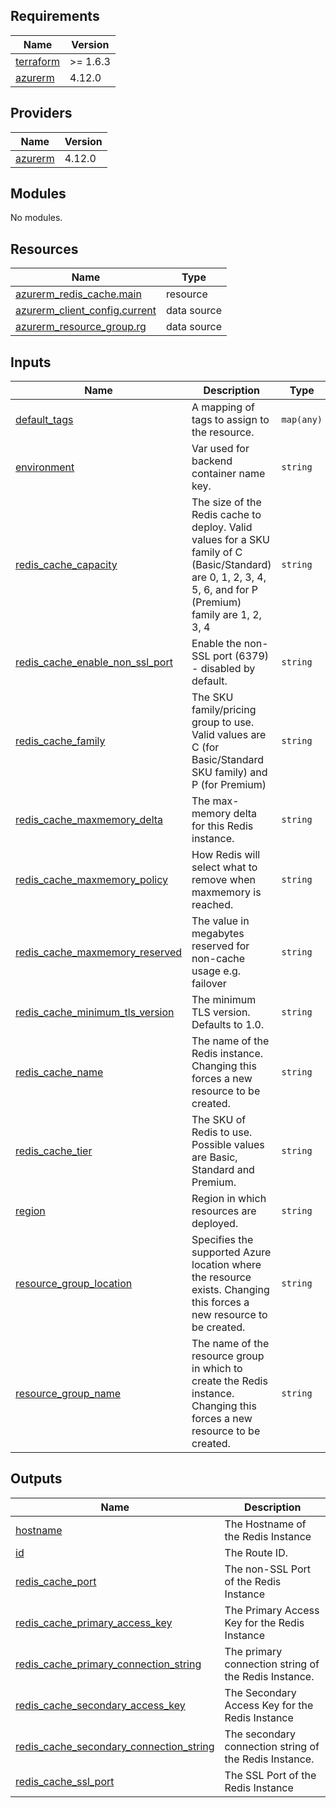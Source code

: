 ## Requirements

| Name | Version |
|------|---------|
| <a name="requirement_terraform"></a> [terraform](#requirement\_terraform) | >= 1.6.3 |
| <a name="requirement_azurerm"></a> [azurerm](#requirement\_azurerm) | 4.12.0 |

## Providers

| Name | Version |
|------|---------|
| <a name="provider_azurerm"></a> [azurerm](#provider\_azurerm) | 4.12.0 |

## Modules

No modules.

## Resources

| Name | Type |
|------|------|
| [azurerm_redis_cache.main](https://registry.terraform.io/providers/hashicorp/azurerm/4.12.0/docs/resources/redis_cache) | resource |
| [azurerm_client_config.current](https://registry.terraform.io/providers/hashicorp/azurerm/4.12.0/docs/data-sources/client_config) | data source |
| [azurerm_resource_group.rg](https://registry.terraform.io/providers/hashicorp/azurerm/4.12.0/docs/data-sources/resource_group) | data source |

## Inputs

| Name | Description | Type | Default | Required |
|------|-------------|------|---------|:--------:|
| <a name="input_default_tags"></a> [default\_tags](#input\_default\_tags) | A mapping of tags to assign to the resource. | `map(any)` | n/a | yes |
| <a name="input_environment"></a> [environment](#input\_environment) | Var used for backend container name key. | `string` | `"dev"` | no |
| <a name="input_redis_cache_capacity"></a> [redis\_cache\_capacity](#input\_redis\_cache\_capacity) | The size of the Redis cache to deploy. Valid values for a SKU family of C (Basic/Standard) are 0, 1, 2, 3, 4, 5, 6, and for P (Premium) family are 1, 2, 3, 4 | `string` | `"2"` | no |
| <a name="input_redis_cache_enable_non_ssl_port"></a> [redis\_cache\_enable\_non\_ssl\_port](#input\_redis\_cache\_enable\_non\_ssl\_port) | Enable the non-SSL port (6379) - disabled by default. | `string` | `"false"` | no |
| <a name="input_redis_cache_family"></a> [redis\_cache\_family](#input\_redis\_cache\_family) | The SKU family/pricing group to use. Valid values are C (for Basic/Standard SKU family) and P (for Premium) | `string` | `"C"` | no |
| <a name="input_redis_cache_maxmemory_delta"></a> [redis\_cache\_maxmemory\_delta](#input\_redis\_cache\_maxmemory\_delta) | The max-memory delta for this Redis instance. | `string` | `"2"` | no |
| <a name="input_redis_cache_maxmemory_policy"></a> [redis\_cache\_maxmemory\_policy](#input\_redis\_cache\_maxmemory\_policy) | How Redis will select what to remove when maxmemory is reached. | `string` | `"allkeys-lru"` | no |
| <a name="input_redis_cache_maxmemory_reserved"></a> [redis\_cache\_maxmemory\_reserved](#input\_redis\_cache\_maxmemory\_reserved) | The value in megabytes reserved for non-cache usage e.g. failover | `string` | `"10"` | no |
| <a name="input_redis_cache_minimum_tls_version"></a> [redis\_cache\_minimum\_tls\_version](#input\_redis\_cache\_minimum\_tls\_version) | The minimum TLS version. Defaults to 1.0. | `string` | `"1.2"` | no |
| <a name="input_redis_cache_name"></a> [redis\_cache\_name](#input\_redis\_cache\_name) | The name of the Redis instance. Changing this forces a new resource to be created. | `string` | n/a | yes |
| <a name="input_redis_cache_tier"></a> [redis\_cache\_tier](#input\_redis\_cache\_tier) | The SKU of Redis to use. Possible values are Basic, Standard and Premium. | `string` | `"Standard"` | no |
| <a name="input_region"></a> [region](#input\_region) | Region in which resources are deployed. | `string` | `"weu"` | no |
| <a name="input_resource_group_location"></a> [resource\_group\_location](#input\_resource\_group\_location) | Specifies the supported Azure location where the resource exists. Changing this forces a new resource to be created. | `string` | `"West Europe"` | no |
| <a name="input_resource_group_name"></a> [resource\_group\_name](#input\_resource\_group\_name) | The name of the resource group in which to create the Redis instance. Changing this forces a new resource to be created. | `string` | n/a | yes |

## Outputs

| Name | Description |
|------|-------------|
| <a name="output_hostname"></a> [hostname](#output\_hostname) | The Hostname of the Redis Instance |
| <a name="output_id"></a> [id](#output\_id) | The Route ID. |
| <a name="output_redis_cache_port"></a> [redis\_cache\_port](#output\_redis\_cache\_port) | The non-SSL Port of the Redis Instance |
| <a name="output_redis_cache_primary_access_key"></a> [redis\_cache\_primary\_access\_key](#output\_redis\_cache\_primary\_access\_key) | The Primary Access Key for the Redis Instance |
| <a name="output_redis_cache_primary_connection_string"></a> [redis\_cache\_primary\_connection\_string](#output\_redis\_cache\_primary\_connection\_string) | The primary connection string of the Redis Instance. |
| <a name="output_redis_cache_secondary_access_key"></a> [redis\_cache\_secondary\_access\_key](#output\_redis\_cache\_secondary\_access\_key) | The Secondary Access Key for the Redis Instance |
| <a name="output_redis_cache_secondary_connection_string"></a> [redis\_cache\_secondary\_connection\_string](#output\_redis\_cache\_secondary\_connection\_string) | The secondary connection string of the Redis Instance. |
| <a name="output_redis_cache_ssl_port"></a> [redis\_cache\_ssl\_port](#output\_redis\_cache\_ssl\_port) | The SSL Port of the Redis Instance |
